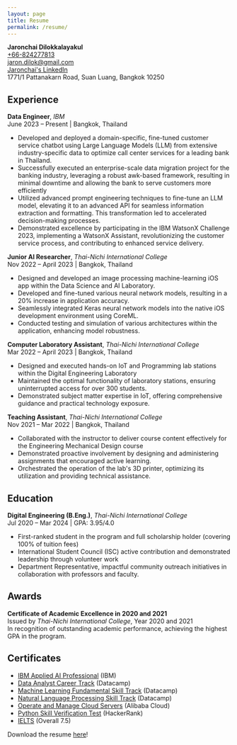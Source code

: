 ```yaml
---
layout: page
title: Resume
permalink: /resume/
---
```


**Jaronchai Dilokkalayakul**\
[+66-824277813][tel]\
[jaron.dilok@gmail.com][mail]\
[Jaronchai's LinkedIn][linkedin]\
1771/1 Pattanakarn Road, Suan Luang, Bangkok 10250

[tel]: tel:+66824277813
[mail]: mailto:jaron.dilok@gmail.com
[linkedin]: https://www.linkedin.com/in/jaronchai/

## Experience

**Data Engineer**, *IBM*\
June 2023 – Present | Bangkok, Thailand

- Developed and deployed a domain-specific, fine-tuned customer service chatbot using Large Language Models (LLM) from extensive industry-specific data to optimize call center services for a leading bank in Thailand.
- Successfully executed an enterprise-scale data migration project for the banking industry, leveraging a robust awk-based framework, resulting in minimal downtime and allowing the bank to serve customers more efficiently
- Utilized advanced prompt engineering techniques to fine-tune an LLM model, elevating it to an advanced API for seamless information extraction and formatting. This transformation led to accelerated decision-making processes.
- Demonstrated excellence by participating in the IBM WatsonX Challenge 2023, implementing a WatsonX Assistant, revolutionizing the customer service process, and contributing to enhanced service delivery.

**Junior AI Researcher**, *Thai-Nichi International College*\
Nov 2022 – April 2023 | Bangkok, Thailand

- Designed and developed an image processing machine-learning iOS app within the Data Science and AI Laboratory.
- Developed and fine-tuned various neural network models, resulting in a 20% increase in application accuracy.
- Seamlessly integrated Keras neural network models into the native iOS development environment using CoreML.
- Conducted testing and simulation of various architectures within the application, enhancing model robustness.

**Computer Laboratory Assistant**, *Thai-Nichi International College*\
Mar 2022 – April 2023 | Bangkok, Thailand

- Designed and executed hands-on IoT and Programming lab stations within the Digital Engineering Laboratory
- Maintained the optimal functionality of laboratory stations, ensuring uninterrupted access for over 300 students.
- Demonstrated subject matter expertise in IoT, offering comprehensive guidance and practical technology exposure.

**Teaching Assistant**, *Thai-Nichi International College*\
Nov 2021 – Mar 2022 | Bangkok, Thailand

- Collaborated with the instructor to deliver course content effectively for the Engineering Mechanical Design course
- Demonstrated proactive involvement by designing and administering assignments that encouraged active learning.
- Orchestrated the operation of the lab's 3D printer, optimizing its utilization and providing technical assistance.

## Education

**Digital Engineering (B.Eng.)**, *Thai-Nichi International College*\
Jul 2020 – Mar 2024 | GPA: 3.95/4.0

- First-ranked student in the program and full scholarship holder (covering 100% of tuition fees)
- International Student Council (ISC) active contribution and demonstrated leadership through volunteer work
- Department Representative, impactful community outreach initiatives in collaboration with professors and faculty.

## Awards

**Certificate of Academic Excellence in 2020 and 2021**\
Issued by *Thai-Nichi International College*, Year 2020 and 2021\
In recognition of outstanding academic performance, achieving the highest GPA in the program.

## Certificates

- [IBM Applied AI Professional](https://coursera.org/share/3ec1d8ffc56eaae37019ea6070b4e0b0) (IBM)
- [Data Analyst Career Track](https://www.datacamp.com/statement-of-accomplishment/track/9a063c347ba80fc5dc65390b97ff920e317e82d7) (Datacamp)
- [Machine Learning Fundamental Skill Track](https://www.datacamp.com/statement-of-accomplishment/track/562deaa85acf69626d43063aa429c3db5c11ba38) (Datacamp)
- [Natural Language Processing Skill Track](https://www.datacamp.com/statement-of-accomplishment/track/3b1556e979d1e7321fc916eed3d7278eeee8c275) (Datacamp)
- [Operate and Manage Cloud Servers](https://drive.google.com/file/d/1SE47v5Cfa_oATcQnMbt2QiiqRwESxRQO/view?usp=sharing) (Alibaba Cloud)
- [Python Skill Verification Test](https://www.hackerrank.com/certificates/ff38330cca41) (HackerRank)
- [IELTS](https://drive.google.com/file/d/1uspRw_ta0C4L3F3NheQ6QnZNQq8N7pQT/view) (Overall 7.5)

Download the resume [here]({{site.baseurl}}/assets/documents/jaronchai_resume.pdf)!
